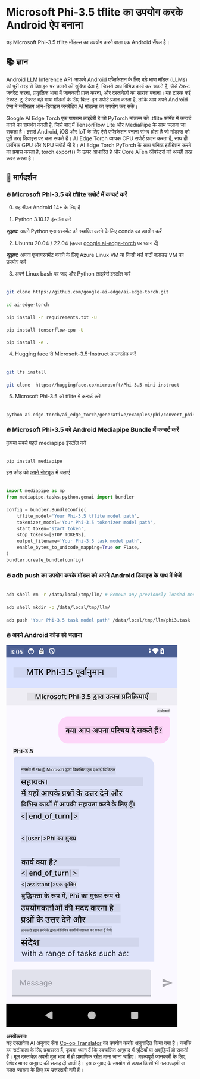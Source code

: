 <!--
CO_OP_TRANSLATOR_METADATA:
{
  "original_hash": "c4fe7f589d179be96a5577b0b8cba6aa",
  "translation_date": "2025-05-08T05:42:20+00:00",
  "source_file": "md/02.Application/01.TextAndChat/Phi3/UsingPhi35TFLiteCreateAndroidApp.md",
  "language_code": "hi"
}
-->
# **Microsoft Phi-3.5 tflite का उपयोग करके Android ऐप बनाना**

यह Microsoft Phi-3.5 tflite मॉडल्स का उपयोग करने वाला एक Android सैंपल है।

## **📚 ज्ञान**

Android LLM Inference API आपको Android एप्लिकेशन के लिए बड़े भाषा मॉडल (LLMs) को पूरी तरह से डिवाइस पर चलाने की सुविधा देता है, जिससे आप विभिन्न कार्य कर सकते हैं, जैसे टेक्स्ट जनरेट करना, प्राकृतिक भाषा में जानकारी प्राप्त करना, और दस्तावेज़ों का सारांश बनाना। यह टास्क कई टेक्स्ट-टू-टेक्स्ट बड़े भाषा मॉडलों के लिए बिल्ट-इन सपोर्ट प्रदान करता है, ताकि आप अपने Android ऐप्स में नवीनतम ऑन-डिवाइस जनरेटिव AI मॉडल्स का उपयोग कर सकें।

Google AI Edge Torch एक पायथन लाइब्रेरी है जो PyTorch मॉडल्स को .tflite फॉर्मेट में कन्वर्ट करने का समर्थन करती है, जिसे बाद में TensorFlow Lite और MediaPipe के साथ चलाया जा सकता है। इससे Android, iOS और IoT के लिए ऐसे एप्लिकेशन बनाना संभव होता है जो मॉडल्स को पूरी तरह डिवाइस पर चला सकते हैं। AI Edge Torch व्यापक CPU सपोर्ट प्रदान करता है, साथ ही प्रारंभिक GPU और NPU सपोर्ट भी है। AI Edge Torch PyTorch के साथ घनिष्ठ इंटीग्रेशन करने का प्रयास करता है, torch.export() के ऊपर आधारित है और Core ATen ऑपरेटर्स को अच्छी तरह कवर करता है।

## **🪬 मार्गदर्शन**

### **🔥 Microsoft Phi-3.5 को tflite सपोर्ट में कन्वर्ट करें**

0. यह सैंपल Android 14+ के लिए है

1. Python 3.10.12 इंस्टॉल करें

***सुझाव:*** अपने Python एन्वायरनमेंट को स्थापित करने के लिए conda का उपयोग करें

2. Ubuntu 20.04 / 22.04 (कृपया [google ai-edge-torch](https://github.com/google-ai-edge/ai-edge-torch) पर ध्यान दें)

***सुझाव:*** अपना एन्वायरनमेंट बनाने के लिए Azure Linux VM या किसी थर्ड पार्टी क्लाउड VM का उपयोग करें

3. अपने Linux bash पर जाएं और Python लाइब्रेरी इंस्टॉल करें

```bash

git clone https://github.com/google-ai-edge/ai-edge-torch.git

cd ai-edge-torch

pip install -r requirements.txt -U 

pip install tensorflow-cpu -U

pip install -e .

```

4. Hugging face से Microsoft-3.5-Instruct डाउनलोड करें

```bash

git lfs install

git clone  https://huggingface.co/microsoft/Phi-3.5-mini-instruct

```

5. Microsoft Phi-3.5 को tflite में कन्वर्ट करें

```bash

python ai-edge-torch/ai_edge_torch/generative/examples/phi/convert_phi3_to_tflite.py --checkpoint_path  Your Microsoft Phi-3.5-mini-instruct path --tflite_path Your Microsoft Phi-3.5-mini-instruct tflite path  --prefill_seq_len 1024 --kv_cache_max_len 1280 --quantize True

```

### **🔥 Microsoft Phi-3.5 को Android Mediapipe Bundle में कन्वर्ट करें**

कृपया सबसे पहले mediapipe इंस्टॉल करें

```bash

pip install mediapipe

```

इस कोड को [अपने नोटबुक](../../../../../../code/09.UpdateSamples/Aug/Android/convert/convert_phi.ipynb) में चलाएं

```python

import mediapipe as mp
from mediapipe.tasks.python.genai import bundler

config = bundler.BundleConfig(
    tflite_model='Your Phi-3.5 tflite model path',
    tokenizer_model='Your Phi-3.5 tokenizer model path',
    start_token='start_token',
    stop_tokens=[STOP_TOKENS],
    output_filename='Your Phi-3.5 task model path',
    enable_bytes_to_unicode_mapping=True or Flase,
)
bundler.create_bundle(config)

```

### **🔥 adb push का उपयोग करके मॉडल को अपने Android डिवाइस के पाथ में भेजें**

```bash

adb shell rm -r /data/local/tmp/llm/ # Remove any previously loaded models

adb shell mkdir -p /data/local/tmp/llm/

adb push 'Your Phi-3.5 task model path' /data/local/tmp/llm/phi3.task

```

### **🔥 अपने Android कोड को चलाना**

![demo](../../../../../../translated_images/demo.06d5a4246f057d1be99ffad0cbf22f4ac0c41530774d51ff903cfaa1d3cd3c8e.hi.png)

**अस्वीकरण**:  
यह दस्तावेज़ AI अनुवाद सेवा [Co-op Translator](https://github.com/Azure/co-op-translator) का उपयोग करके अनुवादित किया गया है। जबकि हम सटीकता के लिए प्रयासरत हैं, कृपया ध्यान दें कि स्वचालित अनुवाद में त्रुटियाँ या अशुद्धियाँ हो सकती हैं। मूल दस्तावेज़ अपनी मूल भाषा में ही प्रामाणिक स्रोत माना जाना चाहिए। महत्वपूर्ण जानकारी के लिए, पेशेवर मानव अनुवाद की सलाह दी जाती है। इस अनुवाद के उपयोग से उत्पन्न किसी भी गलतफहमी या गलत व्याख्या के लिए हम उत्तरदायी नहीं हैं।